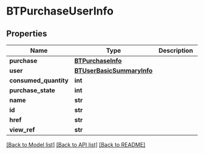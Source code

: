 # BTPurchaseUserInfo

## Properties
Name | Type | Description | Notes
------------ | ------------- | ------------- | -------------
**purchase** | [**BTPurchaseInfo**](BTPurchaseInfo.md) |  | [optional] 
**user** | [**BTUserBasicSummaryInfo**](BTUserBasicSummaryInfo.md) |  | [optional] 
**consumed_quantity** | **int** |  | [optional] 
**purchase_state** | **int** |  | [optional] 
**name** | **str** |  | [optional] 
**id** | **str** |  | [optional] 
**href** | **str** |  | [optional] 
**view_ref** | **str** |  | [optional] 

[[Back to Model list]](../README.md#documentation-for-models) [[Back to API list]](../README.md#documentation-for-api-endpoints) [[Back to README]](../README.md)


